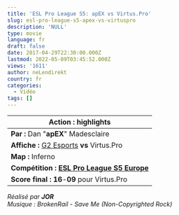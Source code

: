 ```yaml
---
title: 'ESL Pro League S5: apEX vs Virtus.Pro'
slug: esl-pro-league-s5-apex-vs-virtuspro
description: 'NULL'
type: movie
language: fr
draft: false
date: 2017-04-29T22:30:00.000Z
lastmod: 2022-05-09T03:45:52.000Z
views: '1611'
author: neLendirekt
country: fr
categories:
  - Vidéo
tags: []
---
```

| **Action :** highlights                                                                                          |
| ---------------------------------------------------------------------------------------------------------------- |
| **Par :** Dan "**apEX**" Madesclaire                                                                             |
| **Affiche :** [G2 Esports](http://wiki.teamliquid.net/counterstrike/G2%5FEsports "G2 Esports") **vs** Virtus.Pro |
| **Map :** Inferno                                                                                                |
| **Compétition : [ESL Pro League S5 Europe](/tournament/esl-pro-league-s5-europe/49)**                            |
| **Score final : 16**\-**09** pour  Virtus.Pro                                                                    |

  
_Réalisé par **JOR**_  
_Musique : BrokenRail - Save Me (Non-Copyrighted Rock)_ 
